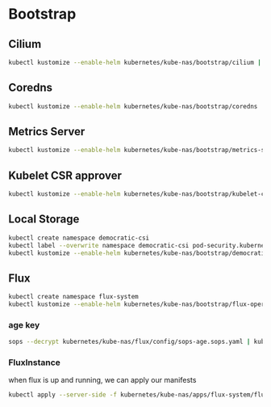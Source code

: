 # Bootstrap

## Cilium

```bash
kubectl kustomize --enable-helm kubernetes/kube-nas/bootstrap/cilium | kubectl apply -f -
```

## Coredns

```bash
kubectl kustomize --enable-helm kubernetes/kube-nas/bootstrap/coredns | kubectl apply -n kube-system -f -
```

## Metrics Server

```bash
kubectl kustomize --enable-helm kubernetes/kube-nas/bootstrap/metrics-server | kubectl apply -n kube-system -f -
```

## Kubelet CSR approver

```bash
kubectl kustomize --enable-helm kubernetes/kube-nas/bootstrap/kubelet-csr-approver | kubectl apply -n kube-system -f -
```

## Local Storage

```bash
kubectl create namespace democratic-csi
kubectl label --overwrite namespace democratic-csi pod-security.kubernetes.io/enforce=privileged
kubectl kustomize --enable-helm kubernetes/kube-nas/bootstrap/democratic-csi | kubectl apply -n democratic-csi -f -
```

## Flux

```bash
kubectl create namespace flux-system
kubectl kustomize --enable-helm kubernetes/kube-nas/bootstrap/flux-operator | kubectl apply -n flux-system -f -
```

### age key

```bash
sops --decrypt kubernetes/kube-nas/flux/config/sops-age.sops.yaml | kubectl apply -n flux-system -f -
```

### FluxInstance

when flux is up and running, we can apply our manifests

```bash
kubectl apply --server-side -f kubernetes/kube-nas/apps/flux-system/flux-operator/instance/flux-instance.yaml -n flux-system
```
